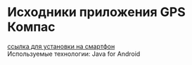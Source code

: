 <h1>Исходники приложения GPS Компас</h1>
<a href="https://github.com/igor-shikarev/ishKompas/blob/main/app-release.apk" target="_blank">ссылка для установки на смартфон</a>
<br />Используемые технологии: Java for Android
